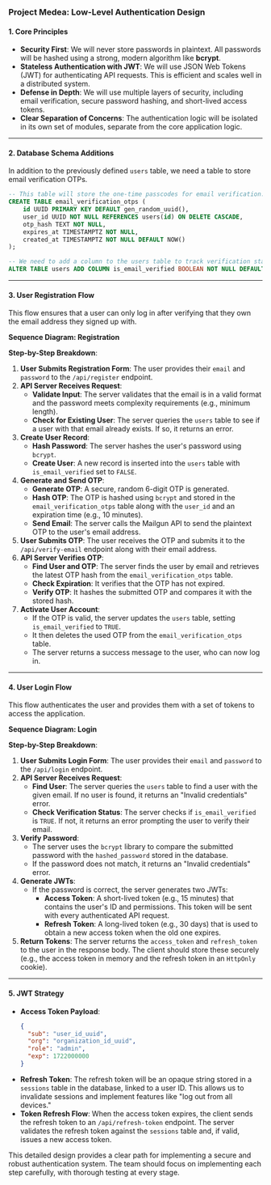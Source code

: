### **Project Medea: Low-Level Authentication Design**

#### **1. Core Principles**

  * **Security First**: We will never store passwords in plaintext. All passwords will be hashed using a strong, modern algorithm like **bcrypt**.
  * **Stateless Authentication with JWT**: We will use JSON Web Tokens (JWT) for authenticating API requests. This is efficient and scales well in a distributed system.
  * **Defense in Depth**: We will use multiple layers of security, including email verification, secure password hashing, and short-lived access tokens.
  * **Clear Separation of Concerns**: The authentication logic will be isolated in its own set of modules, separate from the core application logic.

-----

#### **2. Database Schema Additions**

In addition to the previously defined `users` table, we need a table to store email verification OTPs.

```sql
-- This table will store the one-time passcodes for email verification.
CREATE TABLE email_verification_otps (
    id UUID PRIMARY KEY DEFAULT gen_random_uuid(),
    user_id UUID NOT NULL REFERENCES users(id) ON DELETE CASCADE,
    otp_hash TEXT NOT NULL,
    expires_at TIMESTAMPTZ NOT NULL,
    created_at TIMESTAMPTZ NOT NULL DEFAULT NOW()
);

-- We need to add a column to the users table to track verification status.
ALTER TABLE users ADD COLUMN is_email_verified BOOLEAN NOT NULL DEFAULT FALSE;
```

-----

#### **3. User Registration Flow**

This flow ensures that a user can only log in after verifying that they own the email address they signed up with.

**Sequence Diagram: Registration**

**Step-by-Step Breakdown**:

1.  **User Submits Registration Form**: The user provides their `email` and `password` to the `/api/register` endpoint.
2.  **API Server Receives Request**:
      * **Validate Input**: The server validates that the email is in a valid format and the password meets complexity requirements (e.g., minimum length).
      * **Check for Existing User**: The server queries the `users` table to see if a user with that email already exists. If so, it returns an error.
3.  **Create User Record**:
      * **Hash Password**: The server hashes the user's password using `bcrypt`.
      * **Create User**: A new record is inserted into the `users` table with `is_email_verified` set to `FALSE`.
4.  **Generate and Send OTP**:
      * **Generate OTP**: A secure, random 6-digit OTP is generated.
      * **Hash OTP**: The OTP is hashed using `bcrypt` and stored in the `email_verification_otps` table along with the `user_id` and an expiration time (e.g., 10 minutes).
      * **Send Email**: The server calls the Mailgun API to send the plaintext OTP to the user's email address.
5.  **User Submits OTP**: The user receives the OTP and submits it to the `/api/verify-email` endpoint along with their email address.
6.  **API Server Verifies OTP**:
      * **Find User and OTP**: The server finds the user by email and retrieves the latest OTP hash from the `email_verification_otps` table.
      * **Check Expiration**: It verifies that the OTP has not expired.
      * **Verify OTP**: It hashes the submitted OTP and compares it with the stored hash.
7.  **Activate User Account**:
      * If the OTP is valid, the server updates the `users` table, setting `is_email_verified` to `TRUE`.
      * It then deletes the used OTP from the `email_verification_otps` table.
      * The server returns a success message to the user, who can now log in.

-----

#### **4. User Login Flow**

This flow authenticates the user and provides them with a set of tokens to access the application.

**Sequence Diagram: Login**

**Step-by-Step Breakdown**:

1.  **User Submits Login Form**: The user provides their `email` and `password` to the `/api/login` endpoint.
2.  **API Server Receives Request**:
      * **Find User**: The server queries the `users` table to find a user with the given email. If no user is found, it returns an "Invalid credentials" error.
      * **Check Verification Status**: The server checks if `is_email_verified` is `TRUE`. If not, it returns an error prompting the user to verify their email.
3.  **Verify Password**:
      * The server uses the `bcrypt` library to compare the submitted password with the `hashed_password` stored in the database.
      * If the password does not match, it returns an "Invalid credentials" error.
4.  **Generate JWTs**:
      * If the password is correct, the server generates two JWTs:
          * **Access Token**: A short-lived token (e.g., 15 minutes) that contains the user's ID and permissions. This token will be sent with every authenticated API request.
          * **Refresh Token**: A long-lived token (e.g., 30 days) that is used to obtain a new access token when the old one expires.
5.  **Return Tokens**: The server returns the `access_token` and `refresh_token` to the user in the response body. The client should store these securely (e.g., the access token in memory and the refresh token in an `HttpOnly` cookie).

-----

#### **5. JWT Strategy**

  * **Access Token Payload**:
    ```json
    {
      "sub": "user_id_uuid",
      "org": "organization_id_uuid",
      "role": "admin",
      "exp": 1722000000
    }
    ```
  * **Refresh Token**: The refresh token will be an opaque string stored in a `sessions` table in the database, linked to a user ID. This allows us to invalidate sessions and implement features like "log out from all devices."
  * **Token Refresh Flow**: When the access token expires, the client sends the refresh token to an `/api/refresh-token` endpoint. The server validates the refresh token against the `sessions` table and, if valid, issues a new access token.

This detailed design provides a clear path for implementing a secure and robust authentication system. The team should focus on implementing each step carefully, with thorough testing at every stage.
